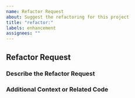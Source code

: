 ```yaml
---
name: Refactor Request
about: Suggest the refactoring for this project
title: "refactor:"
labels: enhancement
assignees: ""
---
```


## Refactor Request

### Describe the Refactor Request

<!-- A clear and concise description of the refactor request.
Please include if your refactor request is related to a problem. -->

### Additional Context or Related Code

<!-- List any other information that is relevant to your issue. Stack traces,
related issues, suggestions on how to add, use case, Stack Overflow links,
forum links, screenshots, OS if applicable, etc. -->

